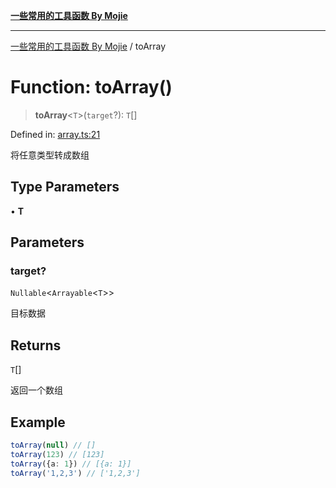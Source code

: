 [**一些常用的工具函数 By Mojie**](../README.md)

***

[一些常用的工具函数 By Mojie](../globals.md) / toArray

# Function: toArray()

> **toArray**\<`T`\>(`target`?): `T`[]

Defined in: [array.ts:21](https://github.com/mojiefong/utils/blob/835f9f080ca618c45c936acaa9a99d1df0257c97/src/array.ts#L21)

将任意类型转成数组

## Type Parameters

• **T**

## Parameters

### target?

`Nullable`\<`Arrayable`\<`T`\>\>

目标数据

## Returns

`T`[]

返回一个数组

## Example

``` typescript
toArray(null) // []
toArray(123) // [123]
toArray({a: 1}) // [{a: 1}]
toArray('1,2,3') // ['1,2,3']
```
